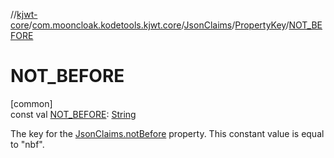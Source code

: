 //[kjwt-core](../../../../index.md)/[com.mooncloak.kodetools.kjwt.core](../../index.md)/[JsonClaims](../index.md)/[PropertyKey](index.md)/[NOT_BEFORE](-n-o-t_-b-e-f-o-r-e.md)

# NOT_BEFORE

[common]\
const val [NOT_BEFORE](-n-o-t_-b-e-f-o-r-e.md): [String](https://kotlinlang.org/api/latest/jvm/stdlib/kotlin/-string/index.html)

The key for the [JsonClaims.notBefore](../not-before.md) property. This constant value is equal to &quot;nbf&quot;.
